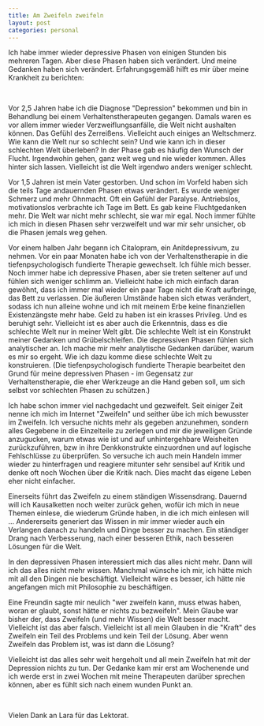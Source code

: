 ```yaml
---
title: Am Zweifeln zweifeln
layout: post
categories: personal
---
```



Ich habe immer wieder depressive Phasen von einigen Stunden bis mehreren Tagen. Aber diese Phasen haben sich verändert. Und meine Gedanken haben sich verändert. Erfahrungsgemäß hilft es mir über meine Krankheit zu berichten:

&nbsp;

Vor 2,5 Jahren habe ich die Diagnose "Depression" bekommen und bin in Behandlung bei einem Verhaltenstherapeuten gegangen. Damals waren es vor allem immer wieder Verzweiflungsanfälle, die Welt nicht aushalten können. Das Gefühl des Zerreißens. Vielleicht auch einiges an Weltschmerz. Wie kann die Welt nur so schlecht sein? Und wie kann ich in dieser schlechten Welt überleben?
In der Phase gab es häufig den Wunsch der Flucht. Irgendwohin gehen, ganz weit weg und nie wieder kommen. Alles hinter sich lassen. Vielleicht ist die Welt irgendwo anders weniger schlecht.

Vor 1,5 Jahren ist mein Vater gestorben. Und schon im Vorfeld haben sich die teils Tage andauernden Phasen etwas verändert. Es wurde weniger Schmerz und mehr Ohnmacht. Oft ein Gefühl der Paralyse. Antriebslos, motivationslos verbrachte ich Tage im Bett.
Es gab keine Fluchtgedanken mehr. Die Welt war nicht mehr schlecht, sie war mir egal. Noch immer fühlte ich mich in diesen Phasen sehr verzweifelt und war mir sehr unsicher, ob die Phasen jemals weg gehen.

Vor einem halben Jahr begann ich Citalopram, ein Anitdepressivum, zu nehmen. Vor ein paar Monaten habe ich von der Verhaltenstherapie in die tiefenpsychologisch fundierte Therapie gewechselt. Ich fühle mich besser.
Noch immer habe ich depressive Phasen, aber sie treten seltener auf und fühlen sich weniger schlimm an. Vielleicht habe ich mich einfach daran gewöhnt, dass ich immer mal wieder ein paar Tage nicht die Kraft aufbringe, das Bett zu verlassen. Die äußeren Umstände haben sich etwas verändert, sodass ich nun alleine wohne und ich mit meinem Erbe keine finanziellen Existenzängste mehr habe. Geld zu haben ist ein krasses Privileg. Und es beruhigt sehr.
Vielleicht ist es aber auch die Erkenntnis, dass es die schlechte Welt nur in meiner Welt gibt. Die schlechte Welt ist ein Konstrukt meiner Gedanken und Grübelschleifen.
Die depressiven Phasen fühlen sich analytischer an. Ich mache mir mehr analytische Gedanken darüber, warum es mir so ergeht. Wie ich dazu komme diese schlechte Welt zu konstruieren. (Die tiefenpsychologisch fundierte Therapie bearbeitet den Grund für meine depressiven Phasen - im Gegensatz zur Verhaltenstherapie, die eher Werkzeuge an die Hand geben soll, um sich selbst vor schlechten Phasen zu schützen.)

Ich habe schon immer viel nachgedacht und gezweifelt. Seit einiger Zeit nenne ich mich im Internet "Zweifeln" und seither übe ich mich bewusster im Zweifeln. Ich versuche nichts mehr als gegeben anzunehmen, sondern alles Gegebene in die Einzelteile zu zerlegen und mir die jeweiligen Gründe anzugucken, warum etwas wie ist und auf unhintergehbare Weisheiten zurückzuführen, bzw in ihre Denkkonstrukte einzuordnen und auf logische Fehlschlüsse zu überprüfen.
So versuche ich auch mein Handeln immer wieder zu hinterfragen und reagiere mitunter sehr sensibel auf Kritik und denke oft noch Wochen über die Kritik nach. Dies macht das eigene Leben eher nicht einfacher.

Einerseits führt das Zweifeln zu einem ständigen Wissensdrang. Dauernd will ich Kausalketten noch weiter zurück gehen, wofür ich mich in neue Themen einlese, die wiederum Gründe haben, in die ich mich einlesen will …
Andererseits generiert das Wissen in mir immer wieder auch ein Verlangen danach zu handeln und Dinge besser zu machen. Ein ständiger Drang nach Verbesserung, nach einer besseren Ethik, nach besseren Lösungen für die Welt.

In den depressiven Phasen interessiert mich das alles nicht mehr. Dann will ich das alles nicht mehr wissen. Manchmal wünsche ich mir, ich hätte mich mit all den Dingen nie beschäftigt. Vielleicht wäre es besser, ich hätte nie angefangen mich mit Philosophie zu beschäftigen.

Eine Freundin sagte mir neulich "wer zweifeln kann, muss etwas haben, woran er glaubt, sonst hätte er nichts zu bezweifeln". Mein Glaube war bisher der, dass Zweifeln (und mehr Wissen) die Welt besser macht. Vielleicht ist das aber falsch. Vielleicht ist all mein Glauben in die "Kraft" des Zweifeln ein Teil des Problems und kein Teil der Lösung.
Aber wenn Zweifeln das Problem ist, was ist dann die Lösung?

Vielleicht ist das alles sehr weit hergeholt und all mein Zweifeln hat mit der Depression nichts zu tun. Der Gedanke kam mir erst am Wochenende und ich werde erst in zwei Wochen mit meine Therapeuten darüber sprechen können, aber es fühlt sich nach einem wunden Punkt an.

&nbsp;

Vielen Dank an Lara für das Lektorat.
